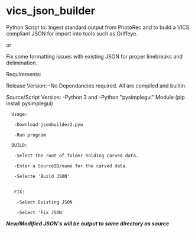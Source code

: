 # vics_json_builder
Python Script to:
Ingest standard output from PhotoRec and to build a VICS compliant JSON for import into tools such as Griffeye.

or 

Fix some formatting issues with existing JSON for proper linebreaks and delimination.

Requirements:

  Release Version:
    -No Dependancies required.  All are compiled and builtin.
  
  
  Source/Script Version:
   -Python 3
   and
   -Python "pysimplegui" Module (pip install pysimplegui)
  

  
 
      Usage:

       -Download jsonbuilder2.pyw

       -Run program

      BUILD:

       -Select the root of folder holding carved data.

       -Enter a SourceID/name for the carved data.

       -Selecte 'Build JSON'


       FIX:

        -Select Existing JSON

        -Select 'Fix JSON'
  
  
***New/Modified JSON's will be output to same directory as source***   
 
 
